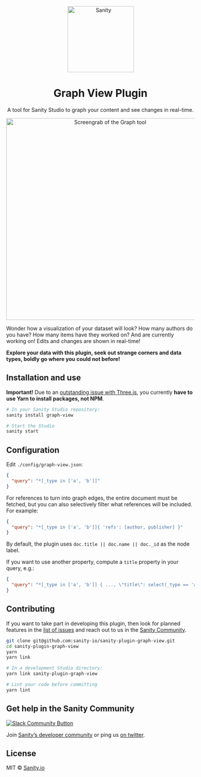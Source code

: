 <div align="center">
  <img src="assets/sanity-logo.png" width="177" alt="Sanity" />
  <h1>Graph View Plugin</h1>
  <p>A tool for Sanity Studio to graph your content and see changes in real-time.</p>
  <p><img src="assets/screengrab.gif" width="540" alt="Screengrab of the Graph tool" /></p>
</div>

Wonder how a visualization of your dataset will look? How many authors do you have? How many items have they worked on? And are currently working on! Edits and changes are shown in real-time!

**Explore your data with this plugin, seek out strange corners and data types, boldly go where you could not before!**

## Installation and use

**Important!** Due to an [outstanding issue with Three.js](https://github.com/sanity-io/sanity-plugin-graph-view/issues/4), you currently **have to use Yarn to install packages, not NPM**.

```sh
# In your Sanity Studio repository:
sanity install graph-view

# Start the Studio
sanity start
```

## Configuration

Edit `./config/graph-view.json`:

```json
{
  "query": "*[_type in ['a', 'b']]"
}
```

For references to turn into graph edges, the entire document must be fetched, but you can also selectively filter what references will be included. For example:

```json
{
  "query": "*[_type in ['a', 'b']]{ 'refs': [author, publisher] }"
}
```

By default, the plugin uses `doc.title || doc.name || doc._id` as the node label.

If you want to use another property, compute a `title` property in your query, e.g.:

```json
{
  "query": "*[_type in ['a', 'b']] { ..., \"title\": select(_type == 'a' => 'Title A', _type == 'b' => 'Title B') }"
}
```

## Contributing

If you want to take part in developing this plugin, then look for planned features in the [list of issues](https://github.com/sanity-io/sanity-plugin-graph-view/issues) and reach out to us in the [Sanity Community](https://slack.sanity.io/).

```sh
git clone git@github.com:sanity-io/sanity-plugin-graph-view.git
cd sanity-plugin-graph-view
yarn
yarn link

# In a development Studio directory:
yarn link sanity-plugin-graph-view

# Lint your code before committing
yarn lint
```

## Get help in the Sanity Community

[![Slack Community Button](https://slack.sanity.io/badge.svg)](https://slack.sanity.io/)

Join [Sanity’s developer community](https://slack.sanity.io) or ping us [on twitter](https://twitter.com/sanity_io).

## License

MIT © [Sanity.io](https://www.sanity.io/)
